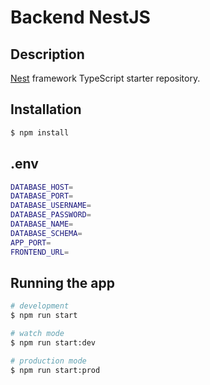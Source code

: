 # Backend NestJS

## Description

[Nest](https://github.com/nestjs/nest) framework TypeScript starter repository.

## Installation

```bash
$ npm install
```

## .env

```bash
DATABASE_HOST=
DATABASE_PORT=
DATABASE_USERNAME=
DATABASE_PASSWORD=
DATABASE_NAME=
DATABASE_SCHEMA=
APP_PORT=
FRONTEND_URL=
```

## Running the app

```bash
# development
$ npm run start

# watch mode
$ npm run start:dev

# production mode
$ npm run start:prod
```
